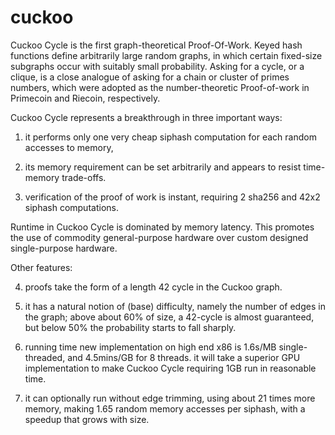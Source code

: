 cuckoo
======

Cuckoo Cycle is the first graph-theoretical Proof-Of-Work.
Keyed hash functions define arbitrarily large random graphs,
in which certain fixed-size subgraphs occur with suitably small probability.
Asking for a cycle, or a clique, is a close analogue of asking for
a chain or cluster of primes numbers, which were adopted as the
number-theoretic Proof-of-work in Primecoin and Riecoin, respectively.


Cuckoo Cycle represents a breakthrough in three important ways:

1) it performs only one very cheap siphash computation for each random accesses to memory,

2) its memory requirement can be set arbitrarily and appears to resist time-memory trade-offs.

3) verification of the proof of work is instant, requiring 2 sha256 and 42x2 siphash computations.

Runtime in Cuckoo Cycle is dominated by memory latency. This promotes the use
of commodity general-purpose hardware over custom designed single-purpose hardware.

Other features:

4) proofs take the form of a length 42 cycle in the Cuckoo graph.

5) it has a natural notion of (base) difficulty, namely the number of edges in the graph;
   above about 60% of size, a 42-cycle is almost guaranteed, but below 50% the probability
   starts to fall sharply.

6) running time new implementation on high end x86 is 1.6s/MB single-threaded,
   and 4.5mins/GB for 8 threads. it will take a superior GPU implementation to make
   Cuckoo Cycle requiring 1GB run in reasonable time.

7) it can optionally run without edge trimming, using about 21 times more memory, making
   1.65 random memory accesses per siphash, with a speedup that grows with size.
